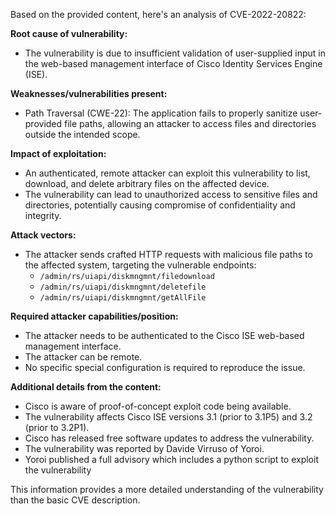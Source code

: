 Based on the provided content, here's an analysis of CVE-2022-20822:

**Root cause of vulnerability:**
*   The vulnerability is due to insufficient validation of user-supplied input in the web-based management interface of Cisco Identity Services Engine (ISE).

**Weaknesses/vulnerabilities present:**
*   Path Traversal (CWE-22): The application fails to properly sanitize user-provided file paths, allowing an attacker to access files and directories outside the intended scope.

**Impact of exploitation:**
*   An authenticated, remote attacker can exploit this vulnerability to list, download, and delete arbitrary files on the affected device.
*   The vulnerability can lead to unauthorized access to sensitive files and directories, potentially causing compromise of confidentiality and integrity.

**Attack vectors:**
*   The attacker sends crafted HTTP requests with malicious file paths to the affected system, targeting the vulnerable endpoints:
    *   `/admin/rs/uiapi/diskmngmnt/filedownload`
    *    `/admin/rs/uiapi/diskmngmnt/deletefile`
    *    `/admin/rs/uiapi/diskmngmnt/getAllFile`

**Required attacker capabilities/position:**
*   The attacker needs to be authenticated to the Cisco ISE web-based management interface.
*   The attacker can be remote.
*   No specific special configuration is required to reproduce the issue.

**Additional details from the content:**
*   Cisco is aware of proof-of-concept exploit code being available.
*   The vulnerability affects Cisco ISE versions 3.1 (prior to 3.1P5) and 3.2 (prior to 3.2P1).
*   Cisco has released free software updates to address the vulnerability.
*  The vulnerability was reported by Davide Virruso of Yoroi.
* Yoroi published a full advisory which includes a python script to exploit the vulnerability

This information provides a more detailed understanding of the vulnerability than the basic CVE description.